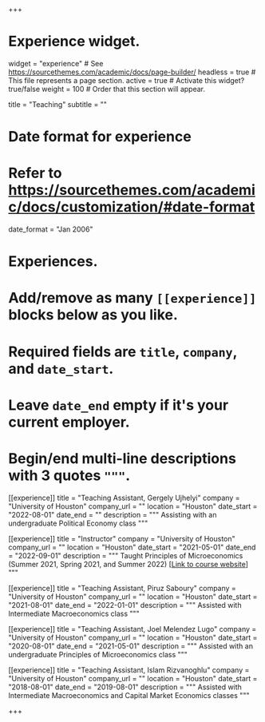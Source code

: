 +++
# Experience widget.
widget = "experience"  # See https://sourcethemes.com/academic/docs/page-builder/
headless = true  # This file represents a page section.
active = true  # Activate this widget? true/false
weight = 100  # Order that this section will appear.

title = "Teaching"
subtitle = ""

# Date format for experience
#   Refer to https://sourcethemes.com/academic/docs/customization/#date-format
date_format = "Jan 2006"

# Experiences.
#   Add/remove as many `[[experience]]` blocks below as you like.
#   Required fields are `title`, `company`, and `date_start`.
#   Leave `date_end` empty if it's your current employer.
#   Begin/end multi-line descriptions with 3 quotes `"""`.

[[experience]]
  title = "Teaching Assistant, Gergely Ujhelyi"
  company = "University of Houston"
  company_url = ""
  location = "Houston"
  date_start = "2022-08-01"
  date_end = ""
  description = """
  Assisting with an undergraduate Political Economy class
"""

[[experience]]
  title = "Instructor"
  company = "University of Houston"
  company_url = ""
  location = "Houston"
  date_start = "2021-05-01"
  date_end = "2022-09-01"
  description = """
  Taught Principles of Microeconomics (Summer 2021, Spring 2021, and Summer 2022) [[Link to course website](https://hussainhadah.com/courses/econ2304/)]
  """

[[experience]]
  title = "Teaching Assistant, Piruz Saboury"
  company = "University of Houston"
  company_url = ""
  location = "Houston"
  date_start = "2021-08-01"
  date_end = "2022-01-01"
  description = """
  Assisted with Intermediate Macroeconomics class
 """
  

[[experience]]
  title = "Teaching Assistant, Joel Melendez Lugo"
  company = "University of Houston"
  company_url = ""
  location = "Houston"
  date_start = "2020-08-01"
  date_end = "2021-05-01"
  description = """
  Assisted with an undergraduate Principles of Microeconomics class
"""
  
[[experience]]
  title = "Teaching Assistant, Islam Rizvanoghlu"
  company = "University of Houston"
  company_url = ""
  location = "Houston"
  date_start = "2018-08-01"
  date_end = "2019-08-01"
  description = """
  Assisted with Intermediate Macroeconomics and Capital Market Economics classes
  """

+++
